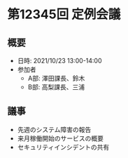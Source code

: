 # 第12345回 定例会議

## 概要
- 日時: 2021/10/23 13:00-14:00
- 参加者
  - A部: 澤田課長、鈴木
  - B部: 高梨課長、三浦

## 議事
- 先週のシステム障害の報告
- 来月稼働開始のサービスの概要
- セキュリティインシデントの共有
